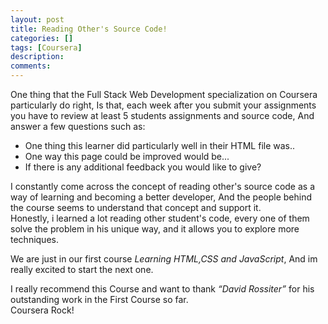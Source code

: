 ```yaml
---
layout: post
title: Reading Other's Source Code!
categories: []
tags: [Coursera]
description: 
comments:
---
```

<p>
One thing that the Full Stack Web Development specialization on Coursera particularly do right, Is that, each week after you submit your assignments you have to review at least 5 students assignments and source code, And answer a few questions such as:</p>
<ul>
<li>One thing this learner did particularly well in their HTML file was..</li>
<li>One way this page could be improved would be...</li>
<li>If there is any additional feedback you would like to give?</li>
</ul>
<p>
I constantly come across the concept of reading other's source code as a way of learning and becoming a better developer, And the people behind the course seems to understand that concept and support it.<br>
Honestly, i learned a lot reading other student's code, every one of them solve the problem in his unique way, and it allows you to explore more techniques.
</p>
<p>
We are just in our first course <em>Learning HTML,CSS and JavaScript</em>, And im really excited to start the next one.
</p>
I really recommend this Course and want to thank <i>“David Rossiter”</i> for his outstanding work in the First Course so far.<br>
Coursera Rock!


